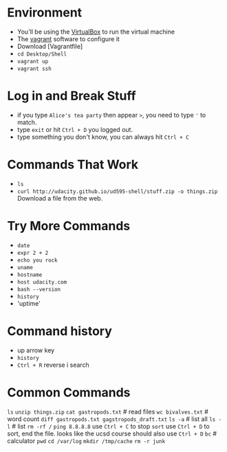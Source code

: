 # Environment
- You'll be using the [VirtualBox](https://www.virtualbox.org/wiki/Downloads) to run the virtual machine
- The [vagrant](https://www.vagrantup.com/) software to configure it
- Download [Vagrantfile]
- `cd Desktop/Shell`
- `vagrant up` 
- `vagrant ssh`

# Log in and Break Stuff
- if you type `Alice's tea party` then appear `>`, you need to type `'` to match.
- type `exit` or hit `Ctrl + D` you logged out.
- type something you don't know, you can always hit `Ctrl + C`

# Commands That Work
- `ls`
- `curl http://udacity.github.io/ud595-shell/stuff.zip -o things.zip` Download a file from the web.
 
# Try More Commands
- `date`
- `expr 2 + 2`
- `echo you rock`
- `uname`
- `hostname`
- `host udacity.com`
- `bash --version`
- `history`
- 'uptime'

# Command history
- up arrow key 
- `history`
- `Ctrl + R` reverse i search 

# Common Commands
`ls`
`unzip things.zip`
`cat gastropods.txt`                          # read files
`wc bivalves.txt`                             # word count
`diff gastropods.txt gagstropods_draft.txt`
`ls -a`                                       # list all
`ls -l`                                       # list 
`rm -rf /`
`ping 8.8.8.8`     use `Ctrl + C` to stop
`sort`             use `Ctrl + D` to sort, end the file. looks like the ucsd course should also use `Ctrl + D`
`bc`               # calculator
`pwd`
`cd /var/log`
`mkdir /tmp/cache`
`rm -r junk`



